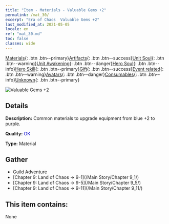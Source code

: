 ```yaml
---
title: "Item - Materials - Valuable Gems +2"
permalink: /mat_30/
excerpt: "Era of Chaos  Valuable Gems +2"
last_modified_at: 2021-05-05
locale: en
ref: "mat_30.md"
toc: false
classes: wide
---
```

 [Materials](/Items/){: .btn .btn--primary}[Artifacts](/Items/Artifacts/){: .btn .btn--success}[Unit Soul](/Items/UnitSoul/){: .btn .btn--warning}[Unit Awakening](/Items/UnitAwakening/){: .btn .btn--danger}[Hero Soul](/Items/HeroSoul/){: .btn .btn--info}[Hero Skill](/Items/HeroSkill/){: .btn .btn--primary}[Gift](/Items/Gift/){: .btn .btn--success}[Event related](/Items/Events/){: .btn .btn--warning}[Avatars](/Items/Avatars/){: .btn .btn--danger}[Consumables](/Items/Consumables/){: .btn .btn--info}[Unknown](/Items/Unknown/){: .btn .btn--primary}

 ![Valuable Gems +2](/images/t/i_cailiao_baoshi1.png)

## Details
 **Description:** Common materials to upgrade equipment from blue +2 to purple.

 **Quality:** <span style="color: #0000CD">OK</span>

 **Type:** Material

## Gather

*    Guild Adventure 
*    [Chapter 9: Land of Chaos -> 9-1](/Main Story/Chapter 9_1/) 
*    [Chapter 9: Land of Chaos -> 9-5](/Main Story/Chapter 9_5/) 
*    [Chapter 9: Land of Chaos -> 9-11](/Main Story/Chapter 9_11/) 

## This item contains:

  None

